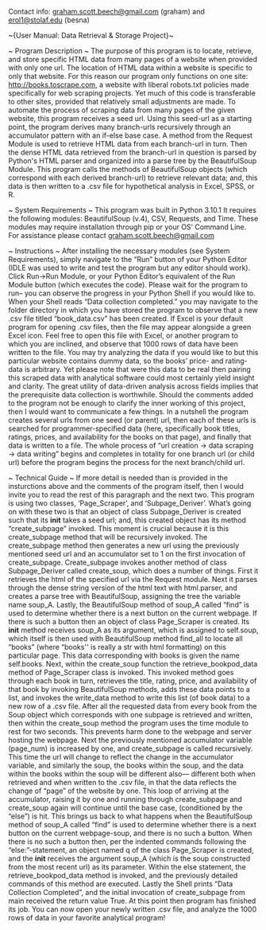 Contact info: graham.scott.beech@gmail.com (graham) and erol1@stolaf.edu (besna)

~{User Manual: Data Retrieval & Storage Project}~

~ Program Description ~
  The purpose of this program is to locate, retrieve, and store specific HTML data from many pages of a website when provided with only one url. The location of HTML data within a website is specific to only that website. For this reason our program only functions on one site: http://books.toscrape.com, a website with liberal robots.txt policies made specifically for web scraping projects. Yet much of this code is transferable to other sites, provided that relatively small adjustments are made.
  To automate the process of scraping data from many pages of the given website, this program receives a seed url. Using this seed-url as a starting point, the program derives many branch-urls recursively through an accumulator pattern with an if-else base case. A method from the Request Module is used to retrieve HTML data from each branch-url in turn. Then the dense HTML data retrieved from the branch-url in question is parsed by Python's HTML parser and organized into a parse tree by the BeautifulSoup Module. This program calls the methods of BeautifulSoup objects (which correspond with each derived branch-url) to retrieve relevant data; and, this data is then written to a .csv file for hypothetical analysis in Excel, SPSS, or R. 

~ System Requirements ~
This program was built in Python 3.10.1 
It requires the following modules: BeautifulSoup (v.4), CSV, Requests, and Time. 
These modules may require installation through pip or your OS’ Command Line.
For assistance please contact graham.scott.beech@gmail.com

~ Instructions ~
	After installing the necessary modules (see System Requirements), simply navigate to the “Run” button of your Python Editor (IDLE was used to write and test the program but any editor should work). Click Run→Run Module, or your Python Editor’s equivalent of the Run Module button (which executes the code). Please wait for the program to run– you can observe the progress in your Python Shell if you would like to. When your Shell reads “Data collection completed.” you may navigate to the folder directory in which you have stored the program to observe that a new .csv file titled “book_data.csv” has been created. If Excel is your default program for opening .csv files, then the file may appear alongside a green Excel icon. Feel free to open this file with Excel, or another program to which you are inclined, and observe that 1000 rows of data have been written to the file. You may try analyzing the data if you would like to but this particular website contains dummy data, so the books’ price- and rating-data is arbitrary. Yet please note that were this data to be real then pairing this scraped data with analytical software could most certainly yield insight and clarity. The great utility of data-driven analysis across fields implies that the prerequisite data collection is worthwhile.
	Should the comments added to the program not be enough to clarify the inner working of this project, then I would want to communicate a few things. In a nutshell the program creates several urls from one seed (or parent) url, then each of these urls is searched for programmer-specified data (here, specifically book titles, ratings, prices, and availability for the books on that page), and finally that data is written to a file. The whole process of “url creation → data scraping → data writing” begins and completes in totality for one branch url (or child url) before the program begins the process for the next branch/child url.

~ Technical Guide ~
	If more detail is needed than is provided in the insturctions above and the comments of the program itself, then I would invite you to read the rest of this paragraph and the next two. This program is using two classes, ‘Page_Scraper’, and ‘Subpage_Deriver’. What’s going on with these two is that an object of class Subpage_Deriver is created such that its __init__ takes a seed url; and, this created object has its method “create_subpage” invoked. This moment is crucial because it is this create_subpage method that will be recursively invoked. The create_subpage method then generates a new url using the previously mentioned seed url and an accumulator set to 1 on the first invocation of create_subpage. Create_subpage invokes another method of class Subpage_Deriver called create_soup, which does a number of things. First it retrieves the html of the specified url via the Request module. Next it parses through the dense string version of the html text with html.parser, and creates a parse tree with BeautifulSoup, assigning the tree the variable name soup_A. Lastly, the BeautifulSoup method of soup_A called “find” is used to determine whether there is a next button on the current webpage. 
  If there is such a button then an object of class Page_Scraper is created. Its __init__ method receives soup_A as its argument, which is assigned to self.soup, which itself is then used with BeautifulSoup method find_all to locate all “books” (where “books'' is really a str with html formatting) on this particular page. This data corresponding with books is given the name self.books. Next, within the create_soup function the retrieve_bookpod_data method of Page_Scraper class is invoked. This invoked method goes through each book in turn, retrieves the title, rating, price, and availability of that book by invoking BeautifulSoup methods, adds these data points to a list, and invokes the write_data method to write this list (of book data) to a new row of a .csv file. After all the requested data from every book from the Soup object which corresponds with one subpage is retrieved and written, then within the create_soup method the program uses the time module to rest for two seconds. This prevents harm done to the webpage and server hosting the webpage. Next the previously mentioned accumulator variable (page_num) is increased by one, and create_subpage is called recursively. This time the url will change to reflect the change in the accumulator variable, and similarly the soup, the books within the soup, and the data within the books within the soup will be different also— different both when retrieved and when written to the .csv file, in that the data reflects the change of “page” of the website by one. This loop of arriving at the accumulator, raising it by one and running through create_subpage and create_soup again will continue until the base case, (conditioned by the “else”) is hit. 
  This brings us back to what happens when the BeautifulSoup method of soup_A called “find” is used to determine whether there is a next button on the current webpage-soup, and there is no such a button. When there is no such a button then, per the indented commands following the “else:”-statement, an object named q of the class Page_Scraper is created, and the __init__ receives the argument soup_A (which is the soup constructed from the most recent url) as its parameter. Within the else statement, the retrieve_bookpod_data method is invoked, and the previously detailed commands of this method are executed. Lastly the Shell prints “Data Collection Completed”, and the initial invocation of create_subpage from main received the return value True. At this point then program has finished its job. You can now open your newly written .csv file, and analyze the 1000 rows of data in your favorite analytical program!
